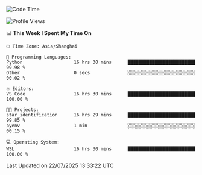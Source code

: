 <!--START_SECTION:waka-->
![Code Time](http://img.shields.io/badge/Code%20Time-3%2C050%20hrs%2036%20mins-blue)

![Profile Views](http://img.shields.io/badge/Profile%20Views-0-blue)

📊 **This Week I Spent My Time On** 

```text
🕑︎ Time Zone: Asia/Shanghai

💬 Programming Languages: 
Python                   16 hrs 30 mins      █████████████████████████   99.98 % 
Other                    0 secs              ░░░░░░░░░░░░░░░░░░░░░░░░░   00.02 % 

🔥 Editors: 
VS Code                  16 hrs 30 mins      █████████████████████████   100.00 % 

🐱‍💻 Projects: 
star_identification      16 hrs 29 mins      █████████████████████████   99.85 % 
pyenv                    1 min               ░░░░░░░░░░░░░░░░░░░░░░░░░   00.15 % 

💻 Operating System: 
WSL                      16 hrs 30 mins      █████████████████████████   100.00 % 
```


 Last Updated on 22/07/2025 13:33:22 UTC
<!--END_SECTION:waka-->